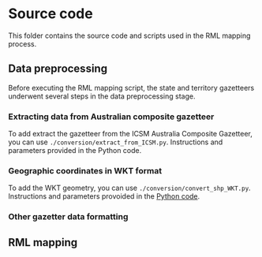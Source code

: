# Source code
This folder contains the source code and scripts used in the RML mapping process.

## Data preprocessing 
Before executing the RML mapping script, the state and territory gazetteers underwent several steps in the data preprocessing stage.  

### Extracting data from Australian composite gazetteer

To add extract the gazetteer from the ICSM Australia Composite Gazetteer, you can use `./conversion/extract_from_ICSM.py`. Instructions and parameters provided in the Python code. 

### Geographic coordinates in WKT format

To add the WKT geometry, you can use `./conversion/convert_shp_WKT.py`. Instructions and parameters provoided in the [Python code](conversion/convert_shp_WKT.py).

### Other gazetter data formatting 

## RML mapping
